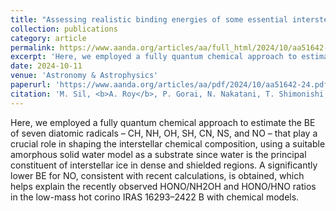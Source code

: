 ```yaml
---
title: "Assessing realistic binding energies of some essential interstellar radicals with amorphous solid water - A fully quantum chemical approach"
collection: publications
category: article
permalink: https://www.aanda.org/articles/aa/full_html/2024/10/aa51642-24/aa51642-24.html
excerpt: 'Here, we employed a fully quantum chemical approach to estimate the BE of seven diatomic radicals – CH, NH, OH, SH, CN, NS, and NO – that play a crucial role in shaping the interstellar chemical composition, using a suitable amorphous solid water model as a substrate since water is the principal constituent of interstellar ice in dense and shielded regions. A significantly lower BE for NO, consistent with recent calculations, is obtained, which helps explain the recently observed HONO/NH2OH and HONO/HNO ratios in the low-mass hot corino IRAS 16293–2422 B with chemical models.'
date: 2024-10-11
venue: 'Astronomy & Astrophysics'
paperurl: 'https://www.aanda.org/articles/aa/pdf/2024/10/aa51642-24.pdf'
citation: 'M. Sil, <b>A. Roy</b>, P. Gorai, N. Nakatani, T. Shimonishi, K. Furuya, N. Inostroza-Pino, P. Caselli and A. Das, A&A, 690 (2024) A252'
---
```


Here, we employed a fully quantum chemical approach to estimate the BE of seven diatomic radicals – CH, NH, OH, SH, CN, NS, and NO – that play a crucial role in shaping the interstellar chemical composition, using a suitable amorphous solid water model as a substrate since water is the principal constituent of interstellar ice in dense and shielded regions. A significantly lower BE for NO, consistent with recent calculations, is obtained, which helps explain the recently observed HONO/NH2OH and HONO/HNO ratios in the low-mass hot corino IRAS 16293–2422 B with chemical models.

